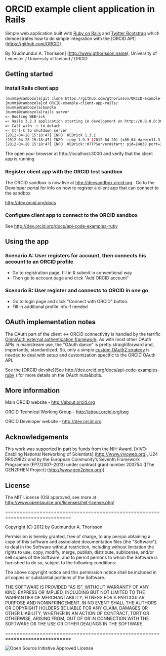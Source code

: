 # ORCID example client application in Rails

Simple web application built with [Ruby on Rails](http://rubyonrails.org) and [Twitter Bootstrap](http://twitter.github.com/bootstrap/) which demonstrates how to do simple integration with the [ORCID API] (https://github.com/ORCID).

By [Gudmundur A. Thorisson] (http://www.gthorisson.name), University of Leicester / University of Iceland / ORCID


## Getting started


### Install Rails client app

```bash
[mummi@cambozola]git clone https://github.com/gthorisson/ORCID-example-client-app-rails.git
[mummi@cambozola]cd ORCID-example-client-app-rails/
[mummi@cambozola]bundle
[mummi@cambozola]rails server
=> Booting WEBrick
=> Rails 3.2.3 application starting in development on http://0.0.0.0:3000
=> Call with -d to detach
=> Ctrl-C to shutdown server
[2012-04-28 15:18:47] INFO  WEBrick 1.3.1
[2012-04-28 15:18:47] INFO  ruby 1.9.3 (2012-04-20) [x86_64-darwin11.3.0]
[2012-04-28 15:18:47] INFO  WEBrick::HTTPServer#start: pid=14838 port=3000
```

The open your browser at http://localhost:3000 and verify that the client app is running.


### Register client app with the ORCID test sandbox

The ORCID sandbox is now live at http://devsandbox.orcid.org . Go to the Developer portal for info on how to register a client app that can connect to the sandbox:

http://dev.orcid.org/docs


### Configure client app to connect to the ORCID sandbox

See http://dev.orcid.org/docs/api-code-examples-ruby


## Using the app

### Scenario A: User registers for account, then connects his account to an ORCID profile

* Go to registration page, fill in & submit in conventional way
* Then go to account page and click "Add ORCID account"


### Scenario B: User register and connects to ORCID in one go

* Go to login page and click "Connect with ORCID" button.
* Fill in additional profile info if needed


## OAuth implementation notes

The OAuth part of the client <-> ORCID connectivity is handled by the terrific [OmniAuth external authentication framework](http://www.omniauth.org). As with most other OAuth APIs in mainstream use, the "OAuth dance" is pretty straightforward and, importantly, standardized. So, only a simple [custom OAuth2 strategy](https://github.com/gthorisson/ORCID-example-client-app-rails/blob/master/lib/omniauth/strategies/orcid.rb) is needed to deal with setup and customization specific to the ORCID OAuth API.

See the [ORCID devsite](See http://dev.orcid.org/docs/api-code-examples-ruby
) for more details on the OAuth nuts&bolts.


## More information 

Main ORCID website - http://about.orcid.org

ORCID Technical Working Group - http://about.orcid.org/twg

ORCID Developer website - http://dev.orcid.org


## Acknowledgements


This work was supported in part by funds from the NIH Award, [VIVO: Enabling National Networking of Scientists] (http://www.vivoweb.org), U24 RR029822 and by the European Community’s Seventh Framework Programme (FP7/2007–2013) under contract grant number 200754 ([The GEN2PHEN Project] (http://www.gen2phen.org))



## License

The MIT License (OSI approved, see more at http://www.opensource.org/licenses/mit-license.php)

=============================================================================

Copyright (C) 2012 by Gudmundur A. Thorisson

Permission is hereby granted, free of charge, to any person obtaining a copy
of this software and associated documentation files (the "Software"), to deal
in the Software without restriction, including without limitation the rights
to use, copy, modify, merge, publish, distribute, sublicense, and/or sell
copies of the Software, and to permit persons to whom the Software is
furnished to do so, subject to the following conditions:

The above copyright notice and this permission notice shall be included in
all copies or substantial portions of the Software.

THE SOFTWARE IS PROVIDED "AS IS", WITHOUT WARRANTY OF ANY KIND, EXPRESS OR
IMPLIED, INCLUDING BUT NOT LIMITED TO THE WARRANTIES OF MERCHANTABILITY,
FITNESS FOR A PARTICULAR PURPOSE AND NONINFRINGEMENT. IN NO EVENT SHALL THE
AUTHORS OR COPYRIGHT HOLDERS BE LIABLE FOR ANY CLAIM, DAMAGES OR OTHER
LIABILITY, WHETHER IN AN ACTION OF CONTRACT, TORT OR OTHERWISE, ARISING FROM,
OUT OF OR IN CONNECTION WITH THE SOFTWARE OR THE USE OR OTHER DEALINGS IN
THE SOFTWARE.

=============================================================================

![Open Source Initiative Approved License](http://www.opensource.org/trademarks/opensource/web/opensource-110x95.jpg)

